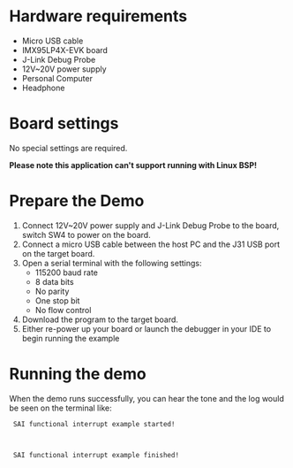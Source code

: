 Hardware requirements
===================
- Micro USB cable
- IMX95LP4X-EVK  board
- J-Link Debug Probe
- 12V~20V power supply
- Personal Computer
- Headphone

Board settings
============
No special settings are required.

**Please note this application can't support running with Linux BSP!**

Prepare the Demo
===============
1.  Connect 12V~20V power supply and J-Link Debug Probe to the board, switch SW4 to power on the board.
2.  Connect a micro USB cable between the host PC and the J31 USB port on the target board.
3.  Open a serial terminal with the following settings:
    - 115200 baud rate
    - 8 data bits
    - No parity
    - One stop bit
    - No flow control
4.  Download the program to the target board.
5.  Either re-power up your board or launch the debugger in your IDE to begin running the example

Running the demo
===============
When the demo runs successfully, you can hear the tone and the log would be seen on the terminal like:

~~~~~~~~~~~~~~~~~~~
 SAI functional interrupt example started!



 SAI functional interrupt example finished!

 ~~~~~~~~~~~~~~~~~~~
